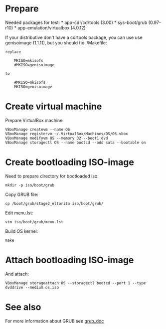 Prepare
=======

Needed packages for test:
    * app-cdr/cdrtools (3.00)
    * sys-boot/grub (0.97-r10)
    * app-emulation/virtualbox (4.0.12)

If your distributive don't have a cdrtools package, you can use
use genisoimage (1.1.11), but you should fix ./Makefile:

    replace

        MKISO=mkisofs
        #MKISO=genisoimage

    to

        #MKISO=mkisofs
        MKISO=genisoimage

Create virtual machine
======================

Prepare VirtualBox machine:

    VBoxManage createvm --name OS
    VBoxManage registervm ~/.VirtualBox/Machines/OS/OS.vbox
    VBoxManage modifyvm OS --memory 32 --boot1 dvd
    VBoxManage storagectl OS --name bootcd --add sata --bootable on

Create bootloading ISO-image
============================

Need to prepare directory for bootloaded iso:

    mkdir -p iso/boot/grub

Copy GRUB file:

    cp /boot/grub/stage2_eltorito iso/boot/grub/

Edit menu.lst:

    vim iso/boot/grub/menu.lst

Build OS kernel:

    make

Attach bootloading ISO-image
============================

And attach:

    VBoxManage storageattach OS --storagectl bootcd --port 1 --type dvddrive --medium os.iso

See also
========

For more information about GRUB see [grub_doc]


[grub_doc]: http://orgs.man.ac.uk/documentation/grub/grub_3.html#SEC11 "GRUB documentation"
